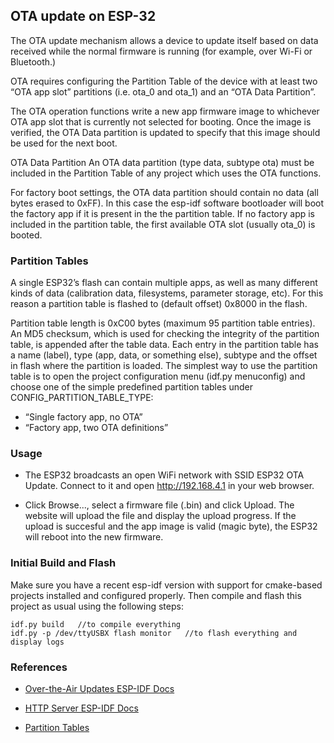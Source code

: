## OTA update on ESP-32
The OTA update mechanism allows a device to update itself based on data received while the normal firmware is running (for example, over Wi-Fi or Bluetooth.)

OTA requires configuring the Partition Table of the device with at least two “OTA app slot” partitions (i.e. ota_0 and ota_1) and an “OTA Data Partition”.

The OTA operation functions write a new app firmware image to whichever OTA app slot that is currently not selected for booting. Once the image is verified, the OTA Data partition is updated to specify that this image should be used for the next boot.

OTA Data Partition
An OTA data partition (type data, subtype ota) must be included in the Partition Table of any project which uses the OTA functions.

For factory boot settings, the OTA data partition should contain no data (all bytes erased to 0xFF). In this case the esp-idf software bootloader will boot the factory app if it is present in the the partition table. If no factory app is included in the partition table, the first available OTA slot (usually ota_0) is booted.

### Partition Tables
A single ESP32’s flash can contain multiple apps, as well as many different kinds of data (calibration data, filesystems, parameter storage, etc). For this reason a partition table is flashed to (default offset) 0x8000 in the flash.

Partition table length is 0xC00 bytes (maximum 95 partition table entries). An MD5 checksum, which is used for checking the integrity of the partition table, is appended after the table data.
Each entry in the partition table has a name (label), type (app, data, or something else), subtype and the offset in flash where the partition is loaded.
The simplest way to use the partition table is to open the project configuration menu (idf.py menuconfig) and choose one of the simple predefined partition tables under CONFIG_PARTITION_TABLE_TYPE:

- “Single factory app, no OTA”
- “Factory app, two OTA definitions”

### Usage
- The ESP32 broadcasts an open WiFi network with SSID ESP32 OTA Update. Connect to it and open http://192.168.4.1 in your web browser.

- Click Browse..., select a firmware file (.bin) and click Upload.
The website will upload the file and display the upload progress. If the upload is succesful and the app image is valid (magic byte), the ESP32 will reboot into the new firmware.

### Initial Build and Flash
Make sure you have a recent esp-idf version with support for cmake-based projects installed and configured properly. Then compile and flash this project as usual using the following steps:

```
idf.py build   //to compile everything
idf.py -p /dev/ttyUSBX flash monitor   //to flash everything and display logs
```

### References
- [Over-the-Air Updates ESP-IDF Docs](https://docs.espressif.com/projects/esp-idf/en/v4.4.3/esp32/api-reference/system/ota.html#application-example)

- [HTTP Server ESP-IDF Docs](https://docs.espressif.com/projects/esp-idf/en/stable/esp32/api-reference/protocols/esp_http_server.html)

- [Partition Tables](https://docs.espressif.com/projects/esp-idf/en/v4.4.3/esp32/api-guides/partition-tables.html)
